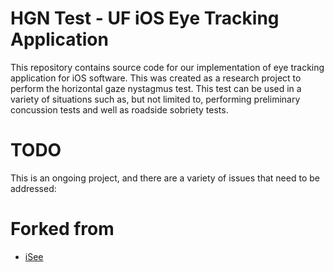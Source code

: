 HGN Test - UF iOS Eye Tracking Application
==========================

This repository contains source code for our implementation of eye tracking application for iOS software. This was created as a research project to perform the horizontal gaze nystagmus test.  This test can be used in a variety of situations such as, but not limited to, performing preliminary concussion tests and well as roadside sobriety tests.


TODO
==========================
This is an ongoing project, and there are a variety of issues that need to be addressed:

Forked from
==========================
 * [iSee](https://github.com/DanielKoehler/iSee)
